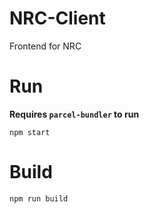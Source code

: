 # NRC-Client
Frontend for NRC

# Run

**Requires `parcel-bundler` to run**

`npm start`

# Build

`npm run build`
